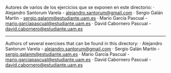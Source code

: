 Autores de varios de los ejercicios que se exponen en este directorio:
	· Alejandro Santorum Varela - alejandro.santorum@gmail.com
	· Sergio Galán Martín - sergio.galanm@estudiante.uam.es
	· Mario García Pascual - mario.garciapascual@estudiante.uam.es
	· David Cabornero Pascual - david.cabornero@estudiante.uam.es

-------------------------------------------------------------------------
Authors of several exercises that can be found in this directory:
	· Alejandro Santorum Varela - alejandro.santorum@gmail.com
	· Sergio Galán Martín - sergio.galanm@estudiante.uam.es
	· Mario García Pascual - mario.garciapascual@estudiante.uam.es
	· David Cabornero Pascual - david.cabornero@estudiante.uam.es